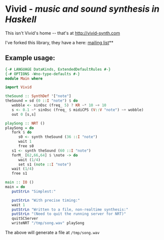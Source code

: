 # Vivid - *music and sound synthesis in Haskell*

This isn't Vivid's home -- that's at http://vivid-synth.com

I've forked this library, they have a here: [mailing list][list]**

[list]: http://lurk.org/groups/haskell-art


## Example usage:

```haskell
{-# LANGUAGE DataKinds, ExtendedDefaultRules #-}
{-# OPTIONS -Wno-type-defaults #-}
module Main where

import Vivid

theSound :: SynthDef '["note"]
theSound = sd (0 ::I "note") $ do
   wobble <- sinOsc (freq_ 5) ? KR ~* 10 ~+ 10
   s <- 0.1 ~* sinOsc (freq_ $ midiCPS (V::V "note") ~+ wobble)
   out 0 [s,s]

playSong :: NRT ()
playSong = do
   fork $ do
      s0 <- synth theSound (36 ::I "note")
      wait 1
      free s0
   s1 <- synth theSound (60 ::I "note")
   forM_ [62,66,64] $ \note -> do
      wait (1/4)
      set s1 (note ::I "note")
   wait (1/4)
   free s1

main :: IO ()
main = do
   putStrLn "Simplest:"

   putStrLn "With precise timing:"
   wait 1
   putStrLn "Written to a file, non-realtime synthesis:"
   putStrLn "(Need to quit the running server for NRT)"
   quitSCServer
   writeNRT "/tmp/song.wav" playSong

```

The above will generate a file at `/tmp/song.wav`
